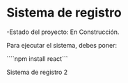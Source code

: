 <h1> Sistema de registro </h1>

-Estado del proyecto: En Construcción.

Para ejecutar el sistema, debes poner:

````npm install react```

Sistema de registro 2
